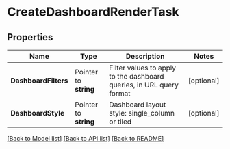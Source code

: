 # CreateDashboardRenderTask

## Properties

Name | Type | Description | Notes
------------ | ------------- | ------------- | -------------
**DashboardFilters** | Pointer to **string** | Filter values to apply to the dashboard queries, in URL query format | [optional] 
**DashboardStyle** | Pointer to **string** | Dashboard layout style: single_column or tiled | [optional] 

[[Back to Model list]](../README.md#documentation-for-models) [[Back to API list]](../README.md#documentation-for-api-endpoints) [[Back to README]](../README.md)


